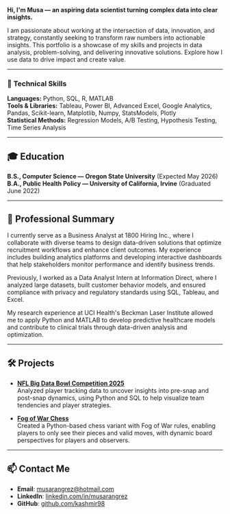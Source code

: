 
  <p><b>Hi, I'm Musa — an aspiring data scientist turning complex data into clear insights.</b></p>
  <p>I am passionate about working at the intersection of data, innovation, and strategy, constantly seeking to transform raw numbers into actionable insights. This portfolio is a showcase of my skills and projects in data analysis, problem-solving, and delivering innovative solutions. Explore how I use data to drive impact and create value.</p>
</td>
</tr>
</table>

---

### 🔎 **Technical Skills**  
**Languages:** Python, SQL, R, MATLAB  
**Tools & Libraries:** Tableau, Power BI, Advanced Excel, Google Analytics, Pandas, Scikit-learn, Matplotlib, Numpy, StatsModels, Plotly  
**Statistical Methods:** Regression Models, A/B Testing, Hypothesis Testing, Time Series Analysis  

---

## 🎓 **Education**  
**B.S., Computer Science — Oregon State University** (Expected May 2026)  
**B.A., Public Health Policy — University of California, Irvine** (Graduated June 2022)  

---

## 💼 **Professional Summary**  
I currently serve as a Business Analyst at 1800 Hiring Inc., where I collaborate with diverse teams to design data-driven solutions that optimize recruitment workflows and enhance client outcomes. My experience includes building analytics platforms and developing interactive dashboards that help stakeholders monitor performance and identify business trends.  

Previously, I worked as a Data Analyst Intern at Information Direct, where I analyzed large datasets, built customer behavior models, and ensured compliance with privacy and regulatory standards using SQL, Tableau, and Excel.  

My research experience at UCI Health's Beckman Laser Institute allowed me to apply Python and MATLAB to develop predictive healthcare models and contribute to clinical trials through data-driven analysis and optimization.  

---

## 🛠 **Projects**  
- **[NFL Big Data Bowl Competition 2025](https://github.com/kashmir98/NFL-Big-Data-Bowl-2025)**  
  Analyzed player tracking data to uncover insights into pre-snap and post-snap dynamics, using Python and SQL to help visualize team tendencies and player strategies.  

- **[Fog of War Chess](https://github.com/kashmir98/Custom-Chess-Game)**  
  Created a Python-based chess variant with Fog of War rules, enabling players to only see their pieces and valid moves, with dynamic board perspectives for players and observers.  

---

## 📫 **Contact Me**  
- **Email**: [musarangrez@hotmail.com](mailto:musarangrez@hotmail.com)  
- **LinkedIn**: [linkedin.com/in/musarangrez](https://linkedin.com/in/musarangrez)  
- **GitHub**: [github.com/kashmir98](https://github.com/kashmir98)  
